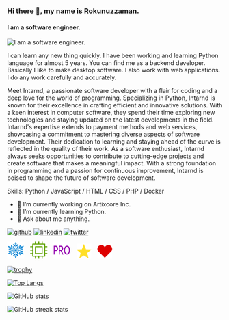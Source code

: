 ### Hi there 👋, my name is Rokunuzzaman.
#### I am a software engineer.
![I am a software engineer.](https://media.licdn.com/dms/image/D5616AQGZppXNnEOV4A/profile-displaybackgroundimage-shrink_350_1400/0/1699364024799?e=1704931200&v=beta&t=YTHlaOJuZvAt_A24r1zkTfGUgkl1tIr7MM9C0dlVC-M)

I can learn any new thing quickly. I have been working and learning Python language for almost 5 years. You can find me as a backend developer. Basically I like to make desktop software. I also work with web applications. I do any work carefully and accurately.

Meet Intarnd, a passionate software developer with a flair for coding and a deep love for the world of programming. Specializing in Python, Intarnd is known for their excellence in crafting efficient and innovative solutions. With a keen interest in computer software, they spend their time exploring new technologies and staying updated on the latest developments in the field.
Intarnd's expertise extends to payment methods and web services, showcasing a commitment to mastering diverse aspects of software development. Their dedication to learning and staying ahead of the curve is reflected in the quality of their work.
As a software enthusiast, Intarnd always seeks opportunities to contribute to cutting-edge projects and create software that makes a meaningful impact. With a strong foundation in programming and a passion for continuous improvement, Intarnd is poised to shape the future of software development.

Skills: Python / JavaScript / HTML / CSS / PHP / Docker 

- 🔭 I’m currently working on Artixcore Inc. 
- 🌱 I’m currently learning Python. 
- 💬 Ask about me anything. 


[<img src='https://cdn.jsdelivr.net/npm/simple-icons@3.0.1/icons/github.svg' alt='github' height='40'>](https://github.com/RoknuzzamanRokon)  [<img src='https://cdn.jsdelivr.net/npm/simple-icons@3.0.1/icons/linkedin.svg' alt='linkedin' height='40'>](https://www.linkedin.com/in/https://www.linkedin.com/in/rokon-raz//)  [<img src='https://cdn.jsdelivr.net/npm/simple-icons@3.0.1/icons/twitter.svg' alt='twitter' height='40'>](https://twitter.com/https://twitter.com/Rokon_Ron)  

<a href='https://archiveprogram.github.com/'><img src='https://raw.githubusercontent.com/acervenky/animated-github-badges/master/assets/acbadge.gif' width='40' height='40'></a> <a href='https://docs.github.com/en/developers'><img src='https://raw.githubusercontent.com/acervenky/animated-github-badges/master/assets/devbadge.gif' width='40' height='40'></a> <a href='https://github.com/pricing'><img src='https://raw.githubusercontent.com/acervenky/animated-github-badges/master/assets/pro.gif' width='40' height='40'></a> <a href='https://stars.github.com/'><img src='https://raw.githubusercontent.com/acervenky/animated-github-badges/master/assets/starbadge.gif' width='35' height='35'></a> <a href='https://docs.github.com/en/github/supporting-the-open-source-community-with-github-sponsors'><img src='https://raw.githubusercontent.com/acervenky/animated-github-badges/master/assets/sponsorbadge.gif' width='35' height='35'></a> 

[![trophy](https://github-profile-trophy.vercel.app/?username=RoknuzzamanRokon)](https://github.com/ryo-ma/github-profile-trophy)

[![Top Langs](https://github-readme-stats.vercel.app/api/top-langs/?username=RoknuzzamanRokon)](https://github.com/anuraghazra/github-readme-stats)

![GitHub stats](https://github-readme-stats.vercel.app/api?username=RoknuzzamanRokon&show_icons=true)  

![GitHub streak stats](https://streak-stats.demolab.com/?user=RoknuzzamanRokon)  


